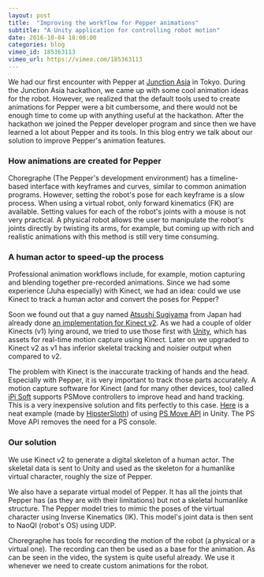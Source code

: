 ```yaml
---
layout: post
title:  "Improving the workflow for Pepper animations"
subtitle: "A Unity application for controlling robot motion"
date: 2016-10-04 18:00:00
categories: blog
vimeo_id: 185363113
vimeo_url: https://vimeo.com/185363113
---
```


We had our first encounter with Pepper at [Junction Asia](https://blog.hackjunction.com/hacking-robots-in-japan-a86bc227bfd4) in Tokyo. During the Junction Asia hackathon, we came up with some cool animation ideas for the robot. However, we realized that the default tools used to create animations for Pepper were a bit cumbersome, and there would not be enough time to come up with anything useful at the hackathon. After the hackathon we joined the Pepper developer program and since then we have learned a lot about Pepper and its tools. In this blog entry we talk about our solution to improve Pepper's animation features.

### How animations are created for Pepper

Choregraphe (The Pepper's development environment) has a timeline-based interface with keyframes and curves, similar to common animation programs. However, setting the robot's pose for each keyframe is a slow process. When using a virtual robot, only forward kinematics (FK) are available. Setting values for each of the robot's joints with a mouse is not very practical. A physical robot allows the user to manipulate the robot's joints directly by twisting its arms, for example, but coming up with rich and realistic animations with this method is still very time consuming.

### A human actor to speed-up the process

Professional animation workflows include, for example, motion capturing and blending together pre-recorded animations. Since we had some experience (Juha especially) with Kinect, we had an idea: could we use Kinect to track a human actor and convert the poses for Pepper?

Soon we found out that a guy named [Atsushi Sugiyama](https://github.com/malaybaku/) from Japan had already done [an implementation for Kinect v2](http://www.baku-dreameater.net/archives/3951). As we had a couple of older Kinects (v1) lying around, we tried to use those first with [Unity](https://unity3d.com/), which has assets for real-time motion capture using Kinect. Later on we upgraded to Kinect v2 as v1 has inferior skeletal tracking and noisier output when compared to v2.

The problem with Kinect is the inaccurate tracking of hands and the head. Especially with Pepper, it is very important to track those parts accurately. A motion capture software for Kinect (and for many other devices, too) called [iPi Soft](http://ipisoft.com/) supports PSMove controllers to improve head and hand tracking. This is a very inexpensive solution and fits perfectly to this case. [Here](https://github.com/HipsterSloth/psmove-unity5) is a neat example (made by [HipsterSloth](https://github.com/HipsterSloth)) of using [PS Move API](http://thp.io/2010/psmove/) in Unity. The PS Move API removes the need for a PS console.

### Our solution

We use Kinect v2 to generate a digital skeleton of a human actor. The skeletal data is sent to Unity and used as the skeleton for a humanlike virtual character, roughly the size of Pepper.

We also have a separate virtual model of Pepper. It has all the joints that Pepper has (as they are with their limitations) but not a skeletal humanlike structure. The Pepper model tries to mimic the poses of the virtual character using Inverse Kinematics (IK). This model's joint data is then sent to NaoQI (robot's OS) using UDP.

Choregraphe has tools for recording the motion of the robot (a physical or a virtual one). The recording can then be used as a base for the animation. As can be seen in the video, the system is quite useful already. We use it whenever we need to create custom animations for the robot.
